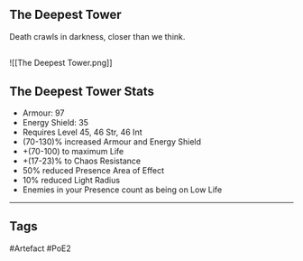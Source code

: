 ## The Deepest Tower
Death crawls in darkness, closer than we think.
##
![[The Deepest Tower.png]]
## The Deepest Tower Stats
- Armour: 97
- Energy Shield: 35
- Requires Level 45, 46 Str, 46 Int
- (70-130)% increased Armour and Energy Shield
- +(70-100) to maximum Life
- +(17-23)% to Chaos Resistance
- 50% reduced Presence Area of Effect
- 10% reduced Light Radius
- Enemies in your Presence count as being on Low Life


---
## Tags
#Artefact
#PoE2